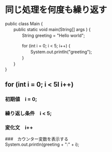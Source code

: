 # 同じ処理を何度も繰り返す  

public class Main {  
　　public static void main(String[] args ) {  
　　　　String greeting = "Hello world";  

　　　　for (int i = 0; i < 5; i++) {  
　　　　　　System.out.println("greeting");  
　　　　}  
　　}  
}  
## for (int i = 0; i < 5l i++)  
### 初期値　i = 0;  
### 繰り返し条件　i < 5;  
### 変化文　i++  

###　カウンター変数を表示する  
System.out.println(greeting + ":" + i);  
